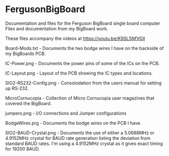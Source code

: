 # FergusonBigBoard
Documentation and files for the Ferguson BigBoard single board computer
Files and documentation from my BigBoard work.

These files accompany the videos at https://youtu.be/K9SL5NfVGII

Board-Mods.txt  -  Documents the two bodge wires I have on the backside of my BigBoards PCB.

IC-Power.png  -  Documents the power pins of some of the ICs on the PCB.

IC-Layout.png  -  Layout of the PCB showing the IC types and locations.

SIO2-RS232-Config.png  -  Consolodation from the users manual for setting up RS-232.
  
MicroCornucopia  -  Collection of Micro Cornucopia user magazines that covered the BigBoard.
  
jumpers.png  -  I/O connections and Jumper configurations
  
BodgeWires.prg  -  Documents the bodge wires on the PCB I have.
  
SIO2-BAUD-Crystal.png -  Documents the use of either a 5.0688MHz or 4.9152MHz crystal for BAUD rate generation listing the deviation from standard BAUD rates. I'm using a 4.9152MHz crystal as it gives exact timing for 19200 BAUD.
